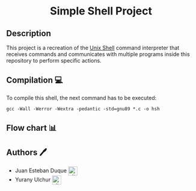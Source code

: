 <div align="center">
    <h1>Simple Shell Project</h1>
</div>

## Description
This project is a recreation of the <a href="https://en.wikipedia.org/wiki/Unix_shell" target="_blank">Unix Shell</a> command interpreter that receives commands and communicates with multiple programs inside this repository to perform specific actions.

## Compilation 💻

To compile this shell, the next command has to be executed:

	gcc -Wall -Werror -Wextra -pedantic -std=gnu89 *.c -o hsh

## Flow chart 📊

## Authors 🖊
* Juan Esteban Duque <a href="https://github.com/Juanesduque1" rel="nofollow"><img align="center" alt="github" src="https://www.vectorlogo.zone/logos/github/github-tile.svg" height="24" /></a>
* Yurany Ulchur <a href="https://github.com/YuranyUlchur" rel="nofollow"><img align="center" alt="github" src="https://www.vectorlogo.zone/logos/github/github-tile.svg" height="24" /></a>
